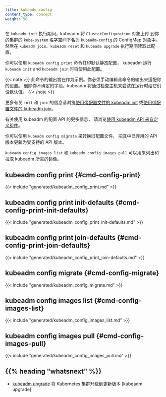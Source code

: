 ```yaml
---
title: kubeadm config
content_type: concept
weight: 50
---
```


在 `kubeadm init` 执行期间，kubeadm 将 `ClusterConfiguration` 对象上传
到你的集群的 `kube-system` 名字空间下名为 `kubeadm-config` 的 ConfigMap 对象中。
然后在 `kubeadm join`、`kubeadm reset` 和 `kubeadm upgrade` 执行期间读取此配置。 

你可以使用 `kubeadm config print` 命令打印默认静态配置，
kubeadm 运行 `kubeadm init` and `kubeadm join` 时将使用此配置。

{{< note >}}
此命令的输出旨在作为示例。你必须手动编辑此命令的输出来适配你的设置。
删除你不确定的字段，kubeadm 将通过检查主机来尝试在运行时给它们设默认值。
{{< /note >}}

更多有关 `init` 和 `join` 的信息请浏览[使用带配置文件的 kubeadm init](/zh-cn/docs/reference/setup-tools/kubeadm/kubeadm-init/#config-file)
或[使用带配置文件的 kubeadm join](/zh-cn/docs/reference/setup-tools/kubeadm/kubeadm-join/#config-file)。

有关使用 kubeadm 的配置 API 的更多信息，
请浏览[使用 kubeadm API 来自定义组件](/zh-cn/docs/setup/production-environment/tools/kubeadm/control-plane-flags)。

你可以使用 `kubeadm config migrate` 来转换旧配置文件，
把其中已弃用的 API 版本更新为受支持的 API 版本。

`kubeadm config images list` 和 `kubeadm config images pull` 可以用来列出和拉取 kubeadm 所需的镜像。

## kubeadm config print {#cmd-config-print}
{{< include "generated/kubeadm_config_print.md" >}}

## kubeadm config print init-defaults {#cmd-config-print-init-defaults}
{{< include "generated/kubeadm_config_print_init-defaults.md" >}}

## kubeadm config print join-defaults {#cmd-config-print-join-defaults}
{{< include "generated/kubeadm_config_print_join-defaults.md" >}}

## kubeadm config migrate {#cmd-config-migrate}
{{< include "generated/kubeadm_config_migrate.md" >}}

## kubeadm config images list {#cmd-config-images-list}
{{< include "generated/kubeadm_config_images_list.md" >}}

## kubeadm config images pull {#cmd-config-images-pull}
{{< include "generated/kubeadm_config_images_pull.md" >}}

## {{% heading "whatsnext" %}}


* [kubeadm upgrade](/zh-cn/docs/reference/setup-tools/kubeadm/kubeadm-upgrade/)
  将 Kubernetes 集群升级到更新版本 [kubeadm upgrade]


